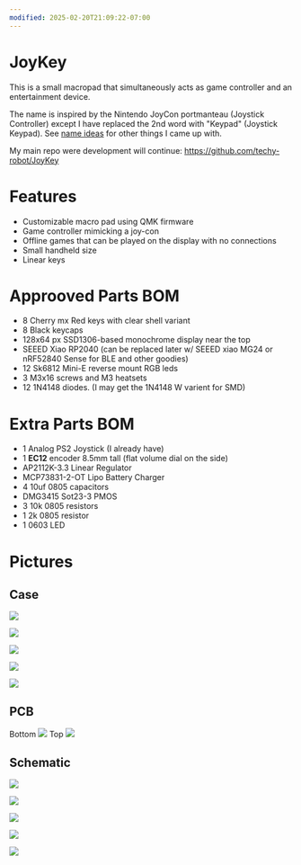 ```yaml
---
modified: 2025-02-20T21:09:22-07:00
---
```

# JoyKey
This is a small macropad that simultaneously acts as game controller and an entertainment device. 

The name is inspired by the Nintendo JoyCon portmanteau (Joystick Controller) except I have replaced the 2nd word with "Keypad" (Joystick Keypad). See [name ideas](name%20ideas.md) for other things I came up with.

My main repo were development will continue: https://github.com/techy-robot/JoyKey

# Features
- Customizable macro pad using QMK firmware
- Game controller mimicking a joy-con
- Offline games that can be played on the display with no connections
- Small handheld size
- Linear keys

# Approoved Parts BOM
- 8 Cherry mx Red keys with clear shell variant
- 8 Black keycaps
- 128x64 px SSD1306-based monochrome display near the top
- SEEED Xiao RP2040 (can be replaced later w/ SEEED xiao MG24 or nRF52840 Sense for BLE and other goodies)
- 12 Sk6812 Mini-E reverse mount RGB leds
- 3 M3x16 screws and M3 heatsets
- 12 1N4148 diodes. (I may get the 1N4148 W varient for SMD)

# Extra Parts BOM
- 1 Analog PS2 Joystick (I already have)
- 1 **EC12** encoder 8.5mm tall (flat volume dial on the side)
- AP2112K-3.3 Linear Regulator
- MCP73831-2-OT Lipo Battery Charger
- 4 10uf 0805 capacitors
- DMG3415 Sot23-3 PMOS
- 3 10k 0805 resistors
- 1 2k 0805 resistor
- 1 0603 LED

# Pictures

## Case
![](media/Case%20Bottom.png)

![](media/Case%20Front.png)

![](media/Case%20Inside.png)

![](media/Case%20Top.png)

![](media/Final%20View.png)

## PCB
Bottom
![](media/Board%20Bottom.png)
Top
![](media/Board%20Top.png)

## Schematic
![](media/Schem%201.png)

![](media/Schem%202.png)

![](media/Schem%203.png)

![](media/Schem%204.png)

![](media/Schem%205.png)